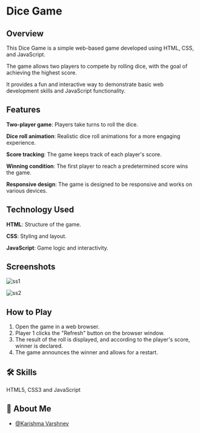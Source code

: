 
# Dice Game 

## Overview

This Dice Game is a simple web-based game developed using HTML, CSS, and JavaScript.

The game allows two players to compete by rolling dice, with the goal of achieving the highest score.

It provides a fun and interactive way to demonstrate basic web development skills and JavaScript functionality.

## Features

**Two-player game**: Players take turns to roll the dice.

**Dice roll animation**: Realistic dice roll animations for a more engaging experience.

**Score tracking**: The game keeps track of each player's score.

**Winning condition**: The first player to reach a predetermined score wins the game.

**Responsive design**: The game is designed to be responsive and works on various devices.


 


## Technology Used

**HTML**: Structure of the game.

**CSS**: Styling and layout.

**JavaScript**: Game logic and interactivity.
## Screenshots

![ss1](https://i.imgur.com/PDBaTqs.png)

![ss2](https://i.imgur.com/MjNhAa6.png)







## How to Play

1. Open the game in a web browser.
2. Player 1 clicks the "Refresh" button on the browser window.
3. The result of the roll is displayed, and according to the player's score, winner is declared.
4. The game announces the winner and allows for a restart.
## 🛠 Skills

HTML5, CSS3 and JavaScript

## 🚀 About Me

- [@Karishma Varshney](https://github.com/Karishma-Varshney)
